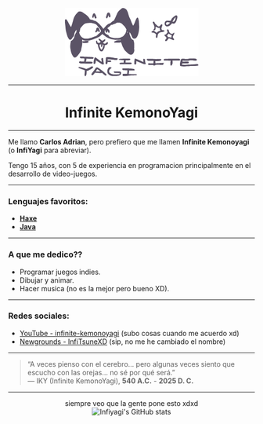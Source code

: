 <div align="center">
    <img src="Basic-Purp.png" alt="Infinite Kemonoyagi's logo" />
</div> 

---------------------------------------------------------------------

<div align="center">
    <h1> Infinite KemonoYagi </h1>
</div> 

---------------------------------------------------------------------

Me llamo **Carlos Adrian**, pero prefiero que me llamen **Infinite Kemonoyagi** (o **InfiYagi** para abreviar).

Tengo 15 años, con 5 de experiencia en programacion principalmente en el desarrollo de video-juegos.

---------------------------------------------------------------------

### Lenguajes favoritos:

- [**Haxe**](https://haxe.org/)
- [**Java**](https://dev.java/)

---------------------------------------------------------------------

### A que me dedico??

- Programar juegos indies.
- Dibujar y animar.
- Hacer musica (no es la mejor pero bueno XD).

---------------------------------------------------------------------

### Redes sociales:

- [YouTube - infinite-kemonoyagi](https://www.youtube.com/@infinite-kemonoyagi) (subo cosas cuando me acuerdo xd)
- [Newgrounds - InfiTsuneXD](https://infitsunexd.newgrounds.com/) (sip, no me he cambiado el nombre)

---------------------------------------------------------------------

> “A veces pienso con el cerebro... pero algunas veces siento que escucho con las orejas... no sé por qué será.”  
> — IKY (Infinite KemonoYagi), **540 A.C.** - **2025 D. C.**

---------------------------------------------------------------------

<div align="center">
    siempre veo que la gente pone esto xdxd
</div>

<div align="center">
  <img src="https://github-readme-stats.vercel.app/api?username=infinite-kemonoyagi&show_icons=true&theme=radical" alt="Infiyagi's GitHub stats" />
</div>

